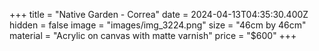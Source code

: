 +++
title = "Native Garden - Correa"
date = 2024-04-13T04:35:30.400Z
hidden = false
image = "images/img_3224.png"
size = "46cm by 46cm"
material = "Acrylic on canvas with matte varnish"
price = "$600"
+++

